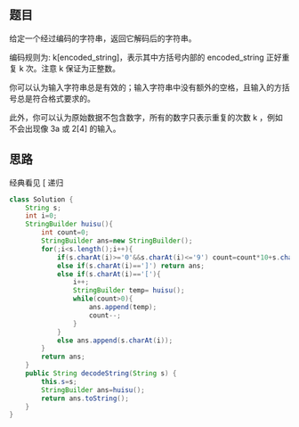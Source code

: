 ## 题目

给定一个经过编码的字符串，返回它解码后的字符串。

编码规则为: k[encoded_string]，表示其中方括号内部的 encoded_string 正好重复 k 次。注意 k 保证为正整数。

你可以认为输入字符串总是有效的；输入字符串中没有额外的空格，且输入的方括号总是符合格式要求的。

此外，你可以认为原始数据不包含数字，所有的数字只表示重复的次数 k ，例如不会出现像 3a 或 2[4] 的输入。

## 思路

经典看见 [ 递归

```java
class Solution {
    String s;
    int i=0;
    StringBuilder huisu(){
        int count=0;
        StringBuilder ans=new StringBuilder();
        for(;i<s.length();i++){
            if(s.charAt(i)>='0'&&s.charAt(i)<='9') count=count*10+s.charAt(i)-'0';
            else if(s.charAt(i)==']') return ans;
            else if(s.charAt(i)=='['){
                i++;
                StringBuilder temp= huisu();
                while(count>0){
                    ans.append(temp);
                    count--;
                }
            }
            else ans.append(s.charAt(i));
        }  
        return ans; 
    }
    public String decodeString(String s) {
        this.s=s;
        StringBuilder ans=huisu();
        return ans.toString();
    }
}
```

